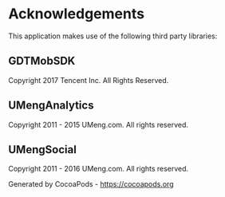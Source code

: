 # Acknowledgements
This application makes use of the following third party libraries:

## GDTMobSDK

Copyright 2017 Tencent Inc. All Rights Reserved.

## UMengAnalytics

Copyright 2011 - 2015 UMeng.com. All rights reserved.


## UMengSocial

Copyright 2011 - 2016 UMeng.com. All rights reserved.

Generated by CocoaPods - https://cocoapods.org
